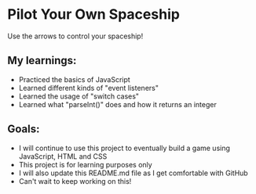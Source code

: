 # Pilot Your Own Spaceship

Use the arrows to control your spaceship!

## My learnings: 

- Practiced the basics of JavaScript
- Learned different kinds of "event listeners"
- Learned the usage of "switch cases"
- Learned what "parseInt()" does and how it returns an integer

## Goals:

- I will continue to use this project to eventually build a game using JavaScript, HTML and CSS
- This project is for learning purposes only
- I will also update this README.md file as I get comfortable with GitHub
- Can't wait to keep working on this!
